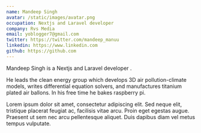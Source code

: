 ```yaml
---
name: Mandeep Singh
avatar: /static/images/avatar.png
occupation: Nextjs and Laravel developer
company: Rvs Media
email: yoblogger7@gmail.com
twitter: https://twitter.com/mandeep_manuu
linkedin: https://www.linkedin.com
github: https://github.com
---
```


Mandeep Singh is a Nextjs and Laravel developer .

He leads the clean energy group which develops 3D air pollution-climate models, writes differential equation solvers, and manufactures titanium plated air ballons. In his free time he bakes raspberry pi.

Lorem ipsum dolor sit amet, consectetur adipiscing elit. Sed neque elit, tristique placerat feugiat ac, facilisis vitae arcu. Proin eget egestas augue. Praesent ut sem nec arcu pellentesque aliquet. Duis dapibus diam vel metus tempus vulputate.
